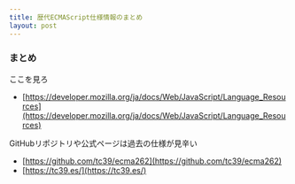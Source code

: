 ```yaml
---
title: 歴代ECMAScript仕様情報のまとめ
layout: post
---
```


### まとめ
ここを見ろ
- [https://developer.mozilla.org/ja/docs/Web/JavaScript/Language_Resources](https://developer.mozilla.org/ja/docs/Web/JavaScript/Language_Resources)

GitHubリポジトリや公式ページは過去の仕様が見辛い
- [https://github.com/tc39/ecma262](https://github.com/tc39/ecma262)
- [https://tc39.es/](https://tc39.es/)